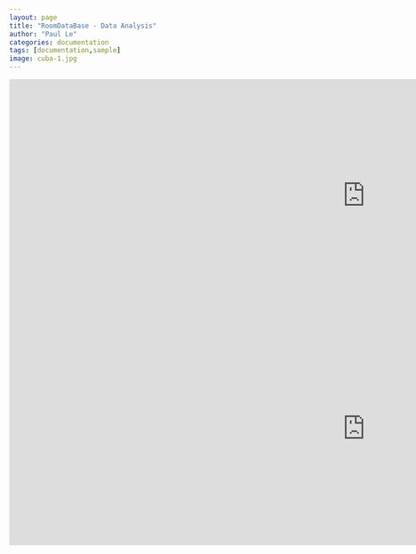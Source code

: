 ```yaml
---
layout: page
title: "RoomDataBase - Data Analysis"
author: "Paul Le"
categories: documentation
tags: [documentation,sample]
image: cuba-1.jpg
---
```



<style>
  .responsive-iframe {
    position: relative;
    overflow: hidden;
    width: 100%;
    padding-top: 56.25%; /* 16:9 Aspect Ratio */
  }

  .responsive-iframe iframe {
    position: absolute;
    top: 0;
    left: 0;
    width: 100%;
    height: 100%;
    border: 0;
  }
</style>

  <iframe title="Speckle" src="https://app.powerbi.com/view?r=eyJrIjoiNjA3MjU0YTQtZDRmNi00YmQ2LThlYzktNDdlMDJmNTk0NjRjIiwidCI6IjZlY2FkODZiLWUwYjktNDFjNi1iMjcyLTU1MmZlMDJkMmUxMSIsImMiOjl9&pageName=ReportSection27dc61714dd3633a5c09"width="1280" height="420" frameborder="0"></iframe>

  <iframe title="Speckle" src="https://app.powerbi.com/view?r=eyJrIjoiNDZiZWY1ZDctYmUzMS00NmIwLTlkMjEtZjFiZmY3NGFlMWI5IiwidCI6IjZlY2FkODZiLWUwYjktNDFjNi1iMjcyLTU1MmZlMDJkMmUxMSIsImMiOjl9"width="1280" height="420" frameborder="0"></iframe>